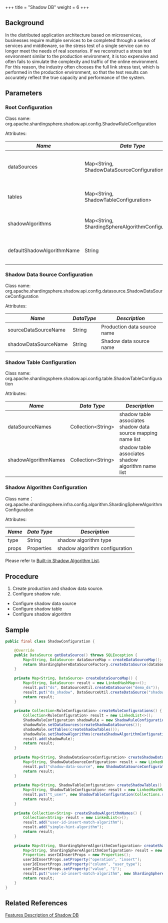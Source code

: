 +++
title = "Shadow DB"
weight = 6
+++

## Background

In the distributed application architecture based on microservices, businesses require multiple services to be completed through a series of services and middleware, so the stress test of a single service can no longer meet the needs of real scenarios. If we reconstruct a stress test environment similar to the production environment, it is too expensive and often fails to simulate the complexity and traffic of the online environment. For this reason, the industry often chooses the full link stress test, which is performed in the production environment, so that the test results can accurately reflect the true capacity and performance of the system. 

## Parameters

### Root Configuration

Class name: org.apache.shardingsphere.shadow.api.config.ShadowRuleConfiguration

Attributes:

| *Name*   | *Data Type*  | *Description*  | *Default* |
| -------- | ----------- | ------- | ------- |
| dataSources  | Map\<String, ShadowDataSourceConfiguration\> | shadow data source mapping name and configuration | no  |
| tables | Map\<String, ShadowTableConfiguration\> | shadow table name and configuration | no |
| shadowAlgorithms | Map\<String, ShardingSphereAlgorithmConfiguration\> | shadow algorithm name and configuration | no  |
| defaultShadowAlgorithmName | String | default shadow algorithm name  | no |

### Shadow Data Source Configuration

Class name: org.apache.shardingsphere.shadow.api.config.datasource.ShadowDataSourceConfiguration

Attributes:

| *Name*               | *DataType* | *Description*               |
| -------------------- | ---------- | --------------------------- |
| sourceDataSourceName | String     | Production data source name |
| shadowDataSourceName | String     | Shadow data source name     |

### Shadow Table Configuration

Class name: org.apache.shardingsphere.shadow.api.config.table.ShadowTableConfiguration

Attributes:

| *Name*  | *Data Type* | *Description* |
| ------- | ---------- | ------- |
| dataSourceNames | Collection\<String\> | shadow table associates shadow data source mapping name list |
| shadowAlgorithmNames | Collection\<String\> | shadow table associates shadow algorithm name list |

### Shadow Algorithm Configuration

Class name：org.apache.shardingsphere.infra.config.algorithm.ShardingSphereAlgorithmConfiguration

Attributes:

| *Name*  | *Data Type* | *Description* |
| ------- | ---------- | ------- |
| type | String | shadow algorithm type |
| props | Properties | shadow algorithm configuration |

Please refer to [Built-in Shadow Algorithm List](/en/user-manual/shardingsphere-jdbc/builtin-algorithm/shadow).

## Procedure

1. Create production and shadow data source.
1. Configure shadow rule.
- Configure shadow data source
- Configure shadow table
- Configure shadow algorithm

## Sample

```java
public final class ShadowConfiguration {

    @Override
    public DataSource getDataSource() throws SQLException {
        Map<String, DataSource> dataSourceMap = createDataSourceMap();
        return ShardingSphereDataSourceFactory.createDataSource(dataSourceMap, createRuleConfigurations(), createShardingSphereProps());
    }
    
    private Map<String, DataSource> createDataSourceMap() {
        Map<String, DataSource> result = new LinkedHashMap<>();
        result.put("ds", DataSourceUtil.createDataSource("demo_ds"));
        result.put("ds_shadow", DataSourceUtil.createDataSource("shadow_demo_ds"));
        return result;
    }
    
    private Collection<RuleConfiguration> createRuleConfigurations() {
        Collection<RuleConfiguration> result = new LinkedList<>();
        ShadowRuleConfiguration shadowRule = new ShadowRuleConfiguration();
        shadowRule.setDataSources(createShadowDataSources());
        shadowRule.setTables(createShadowTables());
        shadowRule.setShadowAlgorithms(createShadowAlgorithmConfigurations());
        result.add(shadowRule);
        return result;
    }
    
    private Map<String, ShadowDataSourceConfiguration> createShadowDataSources() {
        Map<String, ShadowDataSourceConfiguration> result = new LinkedHashMap<>();
        result.put("shadow-data-source", new ShadowDataSourceConfiguration("ds", "ds_shadow"));
        return result;
    }
    
    private Map<String, ShadowTableConfiguration> createShadowTables() {
        Map<String, ShadowTableConfiguration> result = new LinkedHashMap<>();
        result.put("t_user", new ShadowTableConfiguration(Collections.singletonList("shadow-data-source"), createShadowAlgorithmNames()));
        return result;
    }
    
    private Collection<String> createShadowAlgorithmNames() {
        Collection<String> result = new LinkedList<>();
        result.add("user-id-insert-match-algorithm");
        result.add("simple-hint-algorithm");
        return result;
    }
    
    private Map<String, ShardingSphereAlgorithmConfiguration> createShadowAlgorithmConfigurations() {
        Map<String, ShardingSphereAlgorithmConfiguration> result = new LinkedHashMap<>();
        Properties userIdInsertProps = new Properties();
        userIdInsertProps.setProperty("operation", "insert");
        userIdInsertProps.setProperty("column", "user_type");
        userIdInsertProps.setProperty("value", "1");
        result.put("user-id-insert-match-algorithm", new ShardingSphereAlgorithmConfiguration("VALUE_MATCH", userIdInsertProps));
        return result;
    }
}
```

## Related References

[Features Description of Shadow DB](/en/features/shadow/)
